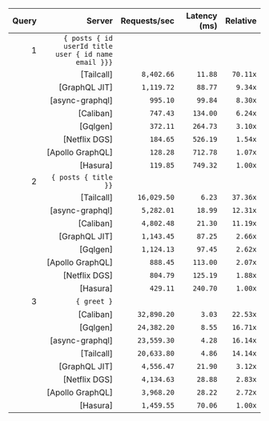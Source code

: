 <!-- PERFORMANCE_RESULTS_START -->

| Query | Server | Requests/sec | Latency (ms) | Relative |
|-------:|--------:|--------------:|--------------:|---------:|
| 1 | `{ posts { id userId title user { id name email }}}` |
|| [Tailcall] | `8,402.66` | `11.88` | `70.11x` |
|| [GraphQL JIT] | `1,119.72` | `88.77` | `9.34x` |
|| [async-graphql] | `995.10` | `99.84` | `8.30x` |
|| [Caliban] | `747.43` | `134.00` | `6.24x` |
|| [Gqlgen] | `372.11` | `264.73` | `3.10x` |
|| [Netflix DGS] | `184.65` | `526.19` | `1.54x` |
|| [Apollo GraphQL] | `128.28` | `712.78` | `1.07x` |
|| [Hasura] | `119.85` | `749.32` | `1.00x` |
| 2 | `{ posts { title }}` |
|| [Tailcall] | `16,029.50` | `6.23` | `37.36x` |
|| [async-graphql] | `5,282.01` | `18.99` | `12.31x` |
|| [Caliban] | `4,802.48` | `21.30` | `11.19x` |
|| [GraphQL JIT] | `1,143.45` | `87.25` | `2.66x` |
|| [Gqlgen] | `1,124.13` | `97.45` | `2.62x` |
|| [Apollo GraphQL] | `888.45` | `113.00` | `2.07x` |
|| [Netflix DGS] | `804.79` | `125.19` | `1.88x` |
|| [Hasura] | `429.11` | `240.70` | `1.00x` |
| 3 | `{ greet }` |
|| [Caliban] | `32,890.20` | `3.03` | `22.53x` |
|| [Gqlgen] | `24,382.20` | `8.55` | `16.71x` |
|| [async-graphql] | `23,559.30` | `4.28` | `16.14x` |
|| [Tailcall] | `20,633.80` | `4.86` | `14.14x` |
|| [GraphQL JIT] | `4,556.47` | `21.90` | `3.12x` |
|| [Netflix DGS] | `4,134.63` | `28.88` | `2.83x` |
|| [Apollo GraphQL] | `3,968.20` | `28.22` | `2.72x` |
|| [Hasura] | `1,459.55` | `70.06` | `1.00x` |

<!-- PERFORMANCE_RESULTS_END -->

